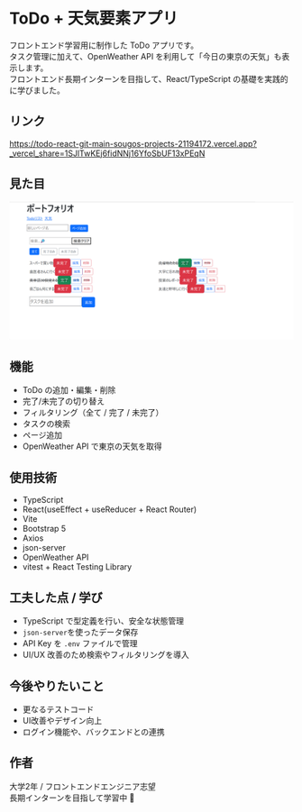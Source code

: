 # ToDo + 天気要素アプリ 

フロントエンド学習用に制作した ToDo アプリです。  
タスク管理に加えて、OpenWeather API を利用して「今日の東京の天気」も表示します。  
フロントエンド長期インターンを目指して、React/TypeScript の基礎を実践的に学びました。

## リンク
https://todo-react-git-main-sougos-projects-21194172.vercel.app?_vercel_share=1SJlTwKEj6fidNNj16YfoSbUF13xPEqN

## 見た目
![スクリーンショット](./images/image.png)

## 機能
- ToDo の追加・編集・削除
- 完了/未完了の切り替え
- フィルタリング（全て / 完了 / 未完了）
- タスクの検索
- ページ追加
- OpenWeather API で東京の天気を取得

## 使用技術
- TypeScript
- React(useEffect + useReducer + React Router)
- Vite
- Bootstrap 5
- Axios
- json-server
- OpenWeather API
- vitest + React Testing Library

## 工夫した点 / 学び
- TypeScript で型定義を行い、安全な状態管理
- `json-server`を使ったデータ保存 
- API Key を `.env` ファイルで管理
- UI/UX 改善のため検索やフィルタリングを導入

## 今後やりたいこと
- 更なるテストコード
- UI改善やデザイン向上
- ログイン機能や、バックエンドとの連携

## 作者
大学2年 / フロントエンドエンジニア志望  
長期インターンを目指して学習中 🚀
